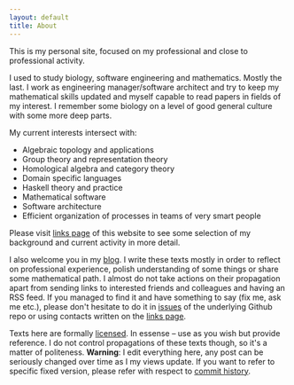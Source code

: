 ```yaml
---
layout: default
title: About
---
```


This is my personal site, focused on my professional and close to professional activity.

I used to study biology, software engineering and mathematics. Mostly the last.
I work as engineering manager/software architect and try to keep my mathematical skills updated and myself capable to read papers in fields of my interest.
I remember some biology on a level of good general culture with some more deep parts.

My current interests intersect with:

- Algebraic topology and applications
- Group theory and representation theory
- Homological algebra and category theory
- Domain specific languages
- Haskell theory and practice
- Mathematical software
- Software architecture
- Efficient organization of processes in teams of very smart people

Please visit [links page](/links.html) of this website to see some selection of my background and current activity in more detail.

I also welcome you in my [blog](/blog).
I write these texts mostly in order to reflect on professional experience, polish understanding of some things or share some mathematical path.
I almost do not take actions on their propagation apart from sending links to interested friends and colleagues and having an RSS feed.
If you managed to find it and have something to say (fix me, ask me etc.), please don't hesitate to do it in [issues](https://github.com/viviag/viviag.io/issues) of the underlying Github repo or using contacts written on the [links page](/links.html).

Texts here are formally [licensed](LICENSE.html). In essense – use as you wish but provide reference. I do not control propagations of these texts though, so it's a matter of politeness.
**Warning**: I edit everything here, any post can be seriously changed over time as I my views update. If you want to refer to specific fixed version, please refer with respect to [commit history](https://github.com/viviag/viviag.io/commits/main).
